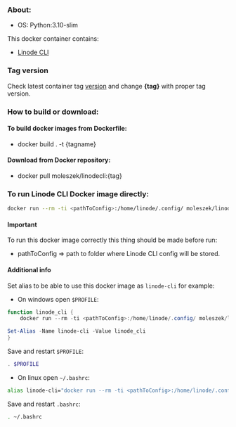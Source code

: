 ### About:
* OS: Python:3.10-slim

This docker container contains:
* [Linode CLI](https://www.linode.com/products/cli/)

### Tag version
Check latest container tag [version](https://hub.docker.com/repository/docker/moleszek/linodecli/tags?page=1&ordering=last_updated) and change **{tag}** with proper tag version.

### How to build or download:
#### To build docker images from Dockerfile:
* docker build . -t {tagname}

#### Download from Docker repository:
* docker pull moleszek/linodecli:{tag}

### To run Linode CLI Docker image directly:

```Bash
docker run --rm -ti <pathToConfig>:/home/linode/.config/ moleszek/linodecli:{tag}
```

#### Important
To run this docker image correctly this thing should be made before run:
* pathToConfig => path to folder where Linode CLI config will be stored.


#### Additional info

Set alias to be able to use this docker image as `linode-cli` for example:

* On windows open `$PROFILE`:

```PowerShell
function linode_cli {
    docker run --rm -ti <pathToConfig>:/home/linode/.config/ moleszek/linodecli:{tag} $args[0,1,2,3,4,5,6,7,8,9]

Set-Alias -Name linode-cli -Value linode_cli
}
```

Save and restart `$PROFILE`:

```PowerShell
. $PROFILE
```

* On linux open `~/.bashrc`:

```Bash
alias linode-cli="docker run --rm -ti <pathToConfig>:/home/linode/.config/ moleszek/linodecli:{tag} $1 $2 $3 $4 $5 $6 $7 $8 $9"
```

Save and restart `.bashrc`:

```Bash
. ~/.bashrc
```
